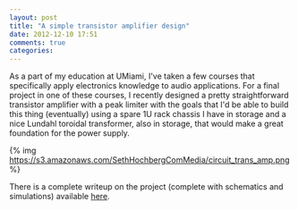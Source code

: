 ```yaml
---
layout: post
title: "A simple transistor amplifier design"
date: 2012-12-10 17:51
comments: true
categories: 
---
```


As a part of my education at UMiami, I've taken a few courses that specifically apply electronics knowledge to audio applications. For a final project in one of these courses, I recently designed a pretty straightforward transistor amplifier with a peak limiter with the goals that I'd be able to build this thing (eventually) using a spare 1U rack chassis I have in storage and a nice Lundahl toroidal transformer, also in storage, that would make a great foundation for the power supply. 

{% img https://s3.amazonaws.com/SethHochbergComMedia/circuit_trans_amp.png %}

There is a complete writeup on the project (complete with schematics and simulations) available [here](https://s3.amazonaws.com/SethHochbergComMedia/Hochberg_593_Final_Fall_12.pdf).
